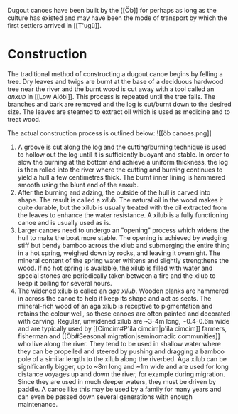 Dugout canoes have been built by the [[Öb]] for perhaps as long as the culture has existed and may have been the mode of transport by which the first settlers arrived in [[T'ugü]].
# Construction
The traditional method of constructing a dugout canoe begins by felling a tree. Dry leaves and twigs are burnt at the base of a deciduous hardwood tree near the river and the burnt wood is cut away with a tool called an *anxub* in [[Low Alöbi]]. This process is repeated until the tree falls. The branches and bark are removed and the log is cut/burnt down to the desired size. The leaves are steamed to extract oil which is used as medicine and to treat wood.

The actual construction process is outlined below:
![[öb canoes.png]]
1. A groove is cut along the log and the cutting/burning technique is used to hollow out the log until it is sufficiently buoyant and stable. In order to slow the burning at the bottom and achieve a uniform thickness, the log is then rolled into the river where the cutting and burning continues to yield a hull a few centimetres thick. The burnt inner lining is hammered smooth using the blunt end of the anxub.
2. After the burning and adzing, the outside of the hull is carved into shape. The result is called a *xilub*. The natural oil in the wood makes it quite durable, but the xilub is usually treated with the oil extracted from the leaves to enhance the water resistance. A xilub is a fully functioning canoe and is usually used as is.
3. Larger canoes need to undergo an "opening" process which widens the hull to make the boat more stable. The opening is achieved by wedging stiff but bendy bamboo across the xilub and submerging the entire thing in a hot spring, weighed down by rocks, and leaving it overnight. The mineral content of the spring water whitens and slightly strengthens the wood. If no hot spring is available, the xilub is filled with water and special stones are periodically taken between a fire and the xilub to keep it boiling for several hours.
4. The widened xilub is called an *aga xilub*. Wooden planks are hammered in across the canoe to help it keep its shape and act as seats. The mineral-rich wood of an aga xilub is receptive to pigmentation and retains the colour well, so these canoes are often painted and decorated with carving.
Regular, unwidened xilub are ~3-4m long, ~0.4-0.6m wide and are typically used by [[Cimcim#P'ila cimcim|p'ila cimcim]] farmers, fisherman and [[Öb#Seasonal migration|seminomadic communities]] who live along the river. They tend to be used in shallow water where they can be propelled and steered by pushing and dragging a bamboo pole of a similar length to the xilub along the riverbed. Aga xilub can be significantly bigger, up to ~8m long and ~1m wide and are used for long distance voyages up and down the river, for example during migration. Since they are used in much deeper waters, they must be driven by paddle. A canoe like this may be used by a family for many years and can even be passed down several generations with enough maintenance.